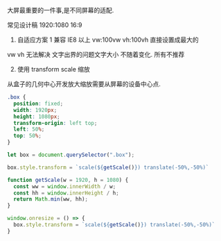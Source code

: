 大屏最重要的一件事,是不同屏幕的适配.

常见设计稿 1920:1080 16:9

1. 自适应方案 1 兼容 IE8 以上 vw:100vw vh:100vh 直接设置成最大的

vw vh 无法解决 文字出界的问题文字大小 不随着变化. 所有不推荐

2. 使用 transform scale 缩放

从盒子的几何中心开发放大缩放需要从屏幕的设备中心点.

```css
.box {
  position: fixed;
  width: 1920px;
  height: 1080px;
  transform-origin: left top;
  left: 50%;
  top: 50%;
}
```

```js
let box = document.querySelector(".box");

box.style.transform = `scale(${getScale()}) translate(-50%,-50%)`

function getScale(w = 1920, h = 1080) {
  const ww = window.innerWidth / w;
  const hh = window.innerHeight / h;
  return Math.min(ww, hh);
}

window.onresize = () => {
  box.style.transform = `scale(${getScale()}) translate(-50%,-50%)`
}
```
